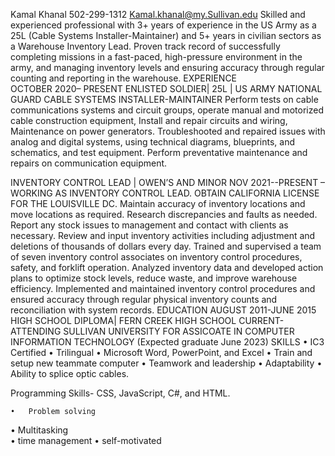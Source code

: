 Kamal Khanal
 502-299-1312
 Kamal.khanal@my.Sullivan.edu 
Skilled and experienced professional with 3+ years of experience in the US Army as a 25L (Cable Systems Installer-Maintainer) and 5+ years in civilian sectors as a Warehouse Inventory Lead. Proven track record of successfully completing missions in a fast-paced, high-pressure environment in the army, and managing inventory levels and ensuring accuracy through regular counting and reporting in the warehouse.
EXPERIENCE	
OCTOBER 2020– PRESENT
ENLISTED SOLDIER| 25L | US ARMY NATIONAL GUARD
CABLE SYSTEMS INSTALLER-MAINTAINER
Perform tests on cable communications systems and circuit groups, operate manual and motorized cable construction equipment, Install and repair circuits and wiring, Maintenance on power generators. Troubleshooted and repaired issues with analog and digital systems, using technical diagrams, blueprints, and schematics, and test equipment. Perform preventative maintenance and repairs on communication equipment.

INVENTORY CONTROL LEAD | OWEN’S AND MINOR NOV 2021--PRESENT – WORKING AS INVENTORY CONTROL LEAD. OBTAIN CALIFORNIA LICENSE FOR THE LOUISVILLE DC.
Maintain accuracy of inventory locations and move locations as required. Research discrepancies and faults as needed.  Report any stock issues to management and contact with clients as necessary. Review and input inventory activities including adjustment and deletions of thousands of dollars every day. 
Trained and supervised a team of seven inventory control associates on inventory control procedures, safety, and forklift operation. Analyzed inventory data and developed action plans to optimize stock levels, reduce waste, and improve warehouse efficiency. Implemented and maintained inventory control procedures and ensured accuracy through regular physical inventory counts and reconciliation with system records.
EDUCATION
AUGUST 2011-JUNE 2015
HIGH SCHOOL DIPLOMA| FERN CREEK HIGH SCHOOL 
CURRENT- ATTENDING SULLIVAN UNIVERSITY FOR ASSICOATE IN COMPUTER INFORMATION TECHNOLOGY (Expected graduate June 2023)
SKILLS
•	IC3 Certified
•	Trilingual 
•	Microsoft Word, PowerPoint, and Excel
•	Train and setup new teammate computer
•	Teamwork and leadership
•	Adaptability
•	Ability to splice optic cables.

Programming Skills- CSS, JavaScript, C#, and HTML.

	•	Problem solving
•	Multitasking  
•	time management
•	self-motivated


